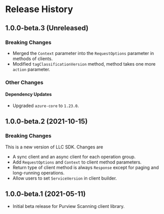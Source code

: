 # Release History

## 1.0.0-beta.3 (Unreleased)

### Breaking Changes

- Merged the `Context` parameter into the `RequestOptions` parameter in methods of clients.
- Modified `tagClassificationVersion` method, method takes one more `action` parameter.

### Other Changes

#### Dependency Updates

- Upgraded `azure-core` to `1.23.0`.

## 1.0.0-beta.2 (2021-10-15)

### Breaking Changes

This is a new version of LLC SDK. Changes are

- A sync client and an async client for each operation group.
- Add `RequestOptions` and `Context` to client method parameters.
- Return type of client method is always `Response` except for paging and long-running operations.
- Allow users to set `ServiceVersion` in client builder.

## 1.0.0-beta.1 (2021-05-11)

- Initial beta release for Purview Scanning client library.
